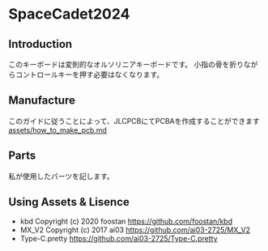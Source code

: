 # SpaceCadet2024
## Introduction
このキーボードは変則的なオルソリニアキーボードです。
小指の骨を折りながらコントロールキーを押す必要はなくなります。

## Manufacture
このガイドに従うことによって、JLCPCBにてPCBAを作成することができます [assets/how_to_make_pcb.md](assets/how_to_make_pcb.md)

## Parts
私が使用したパーツを記します。

## Using Assets & Lisence
- kbd  Copyright (c) 2020 foostan https://github.com/foostan/kbd
- MX_V2 Copyright (c) 2017 ai03 https://github.com/ai03-2725/MX_V2
- Type-C.pretty https://github.com/ai03-2725/Type-C.pretty
